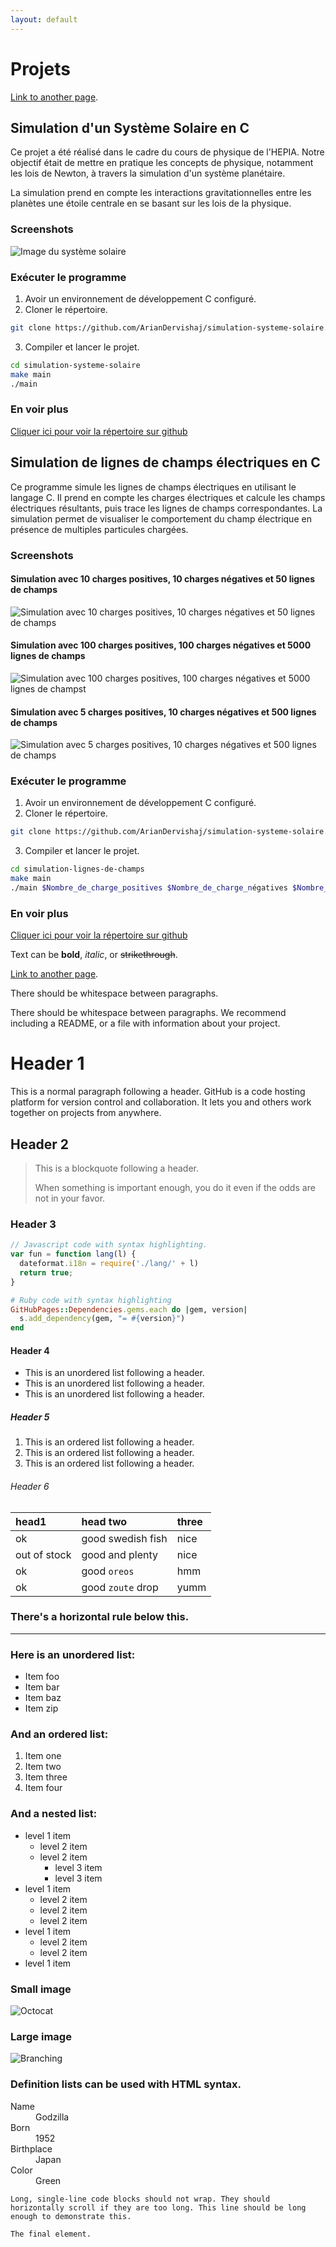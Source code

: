 ```yaml
---
layout: default
---
```


# Projets

[Link to another page](./test.md).
## Simulation d'un Système Solaire en C

Ce projet a été réalisé dans le cadre du cours de physique de l'HEPIA.
Notre objectif était de mettre en pratique les concepts de physique, notamment les lois de Newton, à travers la simulation d'un système planétaire.

La simulation prend en compte les interactions gravitationnelles entre les planètes une étoile centrale en se basant sur les lois de la physique.

### Screenshots

![Image du système solaire](/assets/systeme-solaire/image.png)

### Exécuter le programme

1. Avoir un environnement de développement C configuré.
2. Cloner le répertoire.

```bash
git clone https://github.com/ArianDervishaj/simulation-systeme-solaire.git
```
3. Compiler et lancer le projet.

```bash
cd simulation-systeme-solaire
make main
./main
```

### En voir plus

[Cliquer ici pour voir la répertoire sur github](https://github.com/ArianDervishaj/simulation-systeme-solaire)

## Simulation de lignes de champs électriques en C

Ce programme simule les lignes de champs électriques en utilisant le langage C. Il prend en compte les charges électriques et calcule les champs électriques résultants, puis trace les lignes de champs correspondantes. La simulation permet de visualiser le comportement du champ électrique en présence de multiples particules chargées.

### Screenshots

#### Simulation avec 10 charges positives, 10 charges négatives et 50 lignes de champs

![Simulation avec 10 charges positives, 10 charges négatives et 50 lignes de champs](/assets/lignes-de-champs/image.png)

#### Simulation avec 100 charges positives, 100 charges négatives et 5000 lignes de champs

![Simulation avec 100 charges positives, 100 charges négatives et 5000 lignes de champst](/assets/lignes-de-champs/image-1.png)

#### Simulation avec 5 charges positives, 10 charges négatives et 500 lignes de champs

![Simulation avec 5 charges positives, 10 charges négatives et 500 lignes de champs](/assets/lignes-de-champs/image-2.png)
### Exécuter le programme

1. Avoir un environnement de développement C configuré.
2. Cloner le répertoire.

```bash
git clone https://github.com/ArianDervishaj/simulation-systeme-solaire.git
```
3. Compiler et lancer le projet.

```bash
cd simulation-lignes-de-champs
make main
./main $Nombre_de_charge_positives $Nombre_de_charge_négatives $Nombre_de_ligne_de_champs
```
### En voir plus

[Cliquer ici pour voir la répertoire sur github](https://github.com/ArianDervishaj/simulation-lignes-de-champs)

Text can be **bold**, _italic_, or ~~strikethrough~~.

[Link to another page](./another-page.html).

There should be whitespace between paragraphs.

There should be whitespace between paragraphs. We recommend including a README, or a file with information about your project.

# Header 1

This is a normal paragraph following a header. GitHub is a code hosting platform for version control and collaboration. It lets you and others work together on projects from anywhere.

## Header 2

> This is a blockquote following a header.
>
> When something is important enough, you do it even if the odds are not in your favor.

### Header 3

```js
// Javascript code with syntax highlighting.
var fun = function lang(l) {
  dateformat.i18n = require('./lang/' + l)
  return true;
}
```

```ruby
# Ruby code with syntax highlighting
GitHubPages::Dependencies.gems.each do |gem, version|
  s.add_dependency(gem, "= #{version}")
end
```

#### Header 4

*   This is an unordered list following a header.
*   This is an unordered list following a header.
*   This is an unordered list following a header.

##### Header 5

1.  This is an ordered list following a header.
2.  This is an ordered list following a header.
3.  This is an ordered list following a header.

###### Header 6

| head1        | head two          | three |
|:-------------|:------------------|:------|
| ok           | good swedish fish | nice  |
| out of stock | good and plenty   | nice  |
| ok           | good `oreos`      | hmm   |
| ok           | good `zoute` drop | yumm  |

### There's a horizontal rule below this.

* * *

### Here is an unordered list:

*   Item foo
*   Item bar
*   Item baz
*   Item zip

### And an ordered list:

1.  Item one
1.  Item two
1.  Item three
1.  Item four

### And a nested list:

- level 1 item
  - level 2 item
  - level 2 item
    - level 3 item
    - level 3 item
- level 1 item
  - level 2 item
  - level 2 item
  - level 2 item
- level 1 item
  - level 2 item
  - level 2 item
- level 1 item

### Small image

![Octocat](https://github.githubassets.com/images/icons/emoji/octocat.png)

### Large image

![Branching](https://guides.github.com/activities/hello-world/branching.png)


### Definition lists can be used with HTML syntax.

<dl>
<dt>Name</dt>
<dd>Godzilla</dd>
<dt>Born</dt>
<dd>1952</dd>
<dt>Birthplace</dt>
<dd>Japan</dd>
<dt>Color</dt>
<dd>Green</dd>
</dl>

```
Long, single-line code blocks should not wrap. They should horizontally scroll if they are too long. This line should be long enough to demonstrate this.
```

```
The final element.
```
